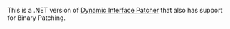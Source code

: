 This is a .NET version of [Dynamic Interface Patcher](https://github.com/Cutleast/Dynamic-Interface-Patcher) that also has support for Binary Patching.
